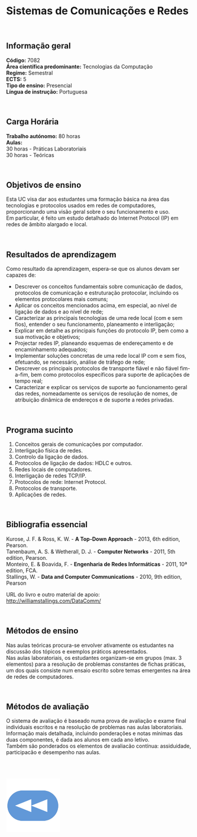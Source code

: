 # Sistemas de Comunicações e Redes

<br>

## Informação geral
**Código:** 7082
<br>**Área científica predominante:** Tecnologias da Computação
<br>**Regime:** Semestral
<br>**ECTS:** 5
<br>**Tipo de ensino:** Presencial
<br>**Língua de instrução:** Portuguesa

<br>

## Carga Horária
**Trabalho autónomo:** 80  horas
<br>**Aulas:**
<br>30  horas  -  Práticas Laboratoriais
<br>30  horas  -  Teóricas

<br>

## Objetivos de ensino
Esta UC visa dar aos estudantes uma formação básica na área das tecnologias e protocolos usados em redes de computadores, proporcionando uma visão geral sobre o seu funcionamento e uso.
<br>Em particular, é feito um estudo detalhado do Internet Protocol (IP) em redes de âmbito alargado e local.

<br>

## Resultados de aprendizagem
Como resultado da aprendizagem, espera-se que os alunos devam ser capazes de:
- Descrever os conceitos fundamentais sobre comunicação de dados, protocolos de comunicação e estruturação protocolar, incluindo os elementos protocolares mais comuns;
- Aplicar os conceitos mencionados acima, em especial, ao nível de ligação de dados e ao nível de rede;
- Caracterizar as principais tecnologias de uma rede local (com e sem fios), entender o seu funcionamento, planeamento e interligação;
- Explicar em detalhe as principais funções do protocolo IP, bem como a sua motivação e objetivos;
- Projectar redes IP, planeando esquemas de endereçamento e de encaminhamento adequados;
- Implementar soluções concretas de uma rede local IP com e sem fios, efetuando, se necessário, análise de tráfego de rede;
- Descrever os principais protocolos de transporte fiável e não fiável fim-a-fim, bem como protocolos específicos para suporte de aplicações de tempo real;
- Caracterizar e explicar os serviços de suporte ao funcionamento geral das redes, nomeadamente os serviços de resolução de nomes, de atribuição dinâmica de endereços e de suporte a redes privadas.

<br>

## Programa sucinto
1. Conceitos gerais de comunicações por computador.
2. Interligação física de redes.
3. Controlo da ligação de dados.
4. Protocolos de ligação de dados: HDLC e outros.
5. Redes locais de computadores.
6. Interligação de redes TCP/IP.
7. Protocolos de rede: Internet Protocol.
8. Protocolos de transporte.
9. Aplicações de redes.

<br>

## Bibliografia essencial
Kurose, J. F.  &  Ross, K. W. - **A Top-Down Approach** - 2013, 6th edition, Pearson.
<br>Tanenbaum, A. S.  &  Wetherall, D. J. - **Computer Networks** - 2011, 5th edition, Pearson.
<br>Monteiro, E.  &  Boavida, F. - **Engenharia de Redes Informáticas** - 2011, 10ª edition, FCA.
<br>Stallings, W. - **Data and Computer Communications** - 2010, 9th edition, Pearson

URL do livro e outro material de apoio: http://williamstallings.com/DataComm/

<br>

## Métodos de ensino
Nas aulas teóricas procura-se envolver ativamente os estudantes na discussão dos tópicos e exemplos práticos apresentados.
<br>Nas aulas laboratoriais, os estudantes organizam-se em grupos (max. 3 elementos) para a resolução de problemas constantes de fichas práticas, um dos quais consiste num ensaio escrito sobre temas emergentes na área de redes de computadores.

<br>

## Métodos de avaliação
O sistema de avaliação é baseado numa prova de avaliação e exame final individuais escritos e na resolução de problemas nas aulas laboratoriais.
<br>Informação mais detalhada, incluindo ponderações e notas mínimas das duas componentes, é dada aos alunos em cada ano letivo.
<br>Também são ponderados os elementos de avaliacão contínua: assiduidade, participacão e desempenho nas aulas.

<br><br>

[![retroceder](https://raw.githubusercontent.com/David81820/Recursos-LCC/main/Rewind.png)](https://david81820.github.io/Recursos-LCC/1ano/2sem/SCR)